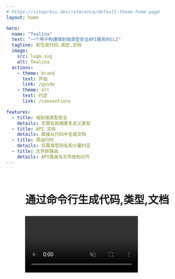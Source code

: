 ```yaml
---
# https://vitepress.dev/reference/default-theme-home-page
layout: home

hero:
  name: "Tealina"
  text: "一个用于构建端到端类型安全API服务的CLI"
  tagline: 和生成代码,类型,文档
  image:
    src: logo.svg
    alt: Tealina
  actions:
    - theme: brand
      text: 开始
      link: /guide
    - theme: alt
      text: 约定
      link: /conventions

features:
  - title: 端到端类型安全
    details: 无需在前端重复定义类型
  - title: API 文档
    details: 直接从代码中生成文档
  - title: 零运行时
    details: 仅需类型别名和少量约定
  - title: 文件即路由
    details: API路由与文件结构对齐
---
```


<div style="height:1rem"></div>
<div class="vp-doc" style="padding-left:10%;padding-right:10%">

  # 通过命令行生成代码,类型,文档
  <div style="height:.4rem"></div>
  <video src="server.mp4" muted loop controls/>

  <div style="height:2rem"></div>

  # 端到端类型
  <div style="height:.4rem"></div>
  <video src="web.mp4" muted loop controls/>
</div>